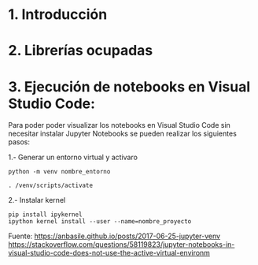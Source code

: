 # 1. Introducción

# 2. Librerías ocupadas

# 3. Ejecución de notebooks en Visual Studio Code:

Para poder poder visualizar los notebooks en Visual Studio Code sin necesitar instalar Jupyter Notebooks se pueden realizar los siguientes pasos:

1.- Generar un entorno virtual y activaro

```
python -m venv nombre_entorno

. /venv/scripts/activate
```

2.- Instalar kernel

```
pip install ipykernel
ipython kernel install --user --name=nombre_proyecto
```

Fuente: https://anbasile.github.io/posts/2017-06-25-jupyter-venv
https://stackoverflow.com/questions/58119823/jupyter-notebooks-in-visual-studio-code-does-not-use-the-active-virtual-environm
